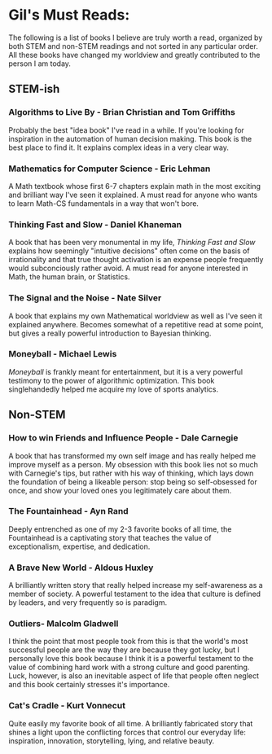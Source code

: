 # Gil's Must Reads:

The following is a list of books I believe are truly worth a read, organized by both STEM and non-STEM readings and not sorted in any particular
order. All these books have changed my worldview and greatly contributed to the person I am today.

## STEM-ish
### Algorithms to Live By - Brian Christian and Tom Griffiths

Probably the best "idea book" I've read in a while. If you're looking for inspiration in the automation of human decision making. This book is the 
best place to find it. It explains complex ideas in a very clear way.

### Mathematics for Computer Science - Eric Lehman

A Math textbook whose first 6-7 chapters explain math in the most exciting and brilliant way I've seen it explained. A must read for anyone 
who wants to learn Math-CS fundamentals in a way that won't bore.

### Thinking Fast and Slow - Daniel Khaneman

A book that has been very monumental in my life, *Thinking Fast and Slow* explains how seemingly "intuitive decisions" often come on the basis of irrationality and that true thought activation is an expense people frequently would subconciously rather avoid. A must read for anyone interested in Math, the human brain, or Statistics.

### The Signal and the Noise - Nate Silver

A book that explains my own Mathematical worldview as well as I've seen it explained anywhere. Becomes somewhat of a repetitive read at some point, but gives a really powerful introduction to Bayesian thinking.

### Moneyball - Michael Lewis

*Moneyball* is frankly meant for entertainment, but it is a very powerful testimony to the power of algorithmic optimization. This book singlehandedly helped me acquire my love of sports analytics.



## Non-STEM
### How to win Friends and Influence People - Dale Carnegie

A book that has transformed my own self image and has really helped me improve myself as a person. My obsession with this book lies not so much with Carnegie's tips, but rather with his way of thinking, which lays down the foundation of being a likeable person: stop being so self-obsessed for once, and show your loved ones you legitimately care about them.

### The Fountainhead - Ayn Rand

Deeply entrenched as one of my 2-3 favorite books of all time, the Fountainhead is a captivating story that teaches the value of exceptionalism, expertise, and dedication.

### A Brave New World - Aldous Huxley

A brilliantly written story that really helped increase my self-awareness as a member of society. A powerful testament to the idea that culture is defined by leaders, and very frequently so is paradigm.

### Outliers- Malcolm Gladwell

I think the point that most people took from this is that the world's most successful people are the way they are because they got lucky, but I personally love this book because I think it is a powerful testament to the value of combining hard work with a strong culture and good parenting. Luck, however, is also an inevitable aspect of life that people often neglect and this book certainly stresses it's importance.

### Cat's Cradle - Kurt Vonnecut

Quite easily my favorite book of all time. A brilliantly fabricated story that shines a light upon the conflicting forces that control our everyday life: inspiration, innovation, storytelling, lying, and relative beauty.
